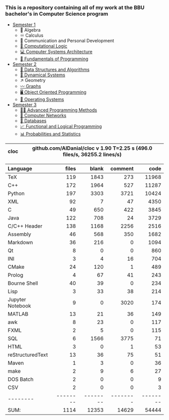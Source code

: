 ### This is a repository containing all of my work at the BBU bachelor's in Computer Science program

* [Semester 1](Semester1/)
    * 🔢 Algebra
    * ♾️ Calculus
    * 💬 Communication and Personal Development
    * [🔣 Computational Logic](Semester1/Computational%20Logic/)
    * [💻 Computer Systems Architecture](Semester1/Computer%20Systems%20Architecture/)
    * [🐍 Fundamentals of Programming](Semester1/Fundamentals%20of%20Programming/)
* [Semester 2](Semester2/)
    * [🌴 Data Structures and Algorithms](Semester2/Data%20Structures%20and%20Algorithms/)
    * [🔄 Dynamical Systems](Semester2/Dynamical%20Systems/)
    * ↗ Geometry
    * [〰️ Graphs](Semester2/Graphs/)
    * [🖥️ Object Oriented Programming](Semester2/Object%20Oriented%20Programming/)
    * [🐧 Operating Systems](Semester2/Operating%20Systems/)
* [Semester 3](Semester3/)
    * [👨‍💻️ Advanced Programming Methods](Semester3/Advanced%20Programming%20Methods/)
    * [📶 Computer Networks](Semester3/Computer%20Networks/)
    * [💾 Databases](Semester3/Databases/)
    * [📈 Functional and Logical Programming](Semester3/Functional%20and%20Logical%20Programming/)
    * [📊 Probabilities and Statistics](Semester3/Probabilities%20and%20Statistics/)


cloc|github.com/AlDanial/cloc v 1.90  T=2.25 s (496.0 files/s, 36255.2 lines/s)
--- | ---

Language|files|blank|comment|code
:-------|-------:|-------:|-------:|-------:
TeX|119|1843|273|11968
C++|172|1964|527|11287
Python|197|3303|3721|10424
XML|92|7|47|4350
C|49|650|422|3845
Java|122|708|24|3729
C/C++ Header|138|1168|2256|2516
Assembly|46|568|350|1682
Markdown|36|216|0|1094
Qt|8|0|0|860
INI|3|4|16|704
CMake|24|120|1|489
Prolog|4|67|41|243
Bourne Shell|40|39|0|234
Lisp|3|33|38|214
Jupyter Notebook|9|0|3020|174
MATLAB|13|21|36|149
awk|8|23|0|117
FXML|2|5|0|115
SQL|6|1566|3775|71
HTML|3|0|1|53
reStructuredText|13|36|75|51
Maven|1|3|0|36
make|2|9|6|27
DOS Batch|2|0|0|9
CSV|2|0|0|3
--------|--------|--------|--------|--------
SUM:|1114|12353|14629|54444

